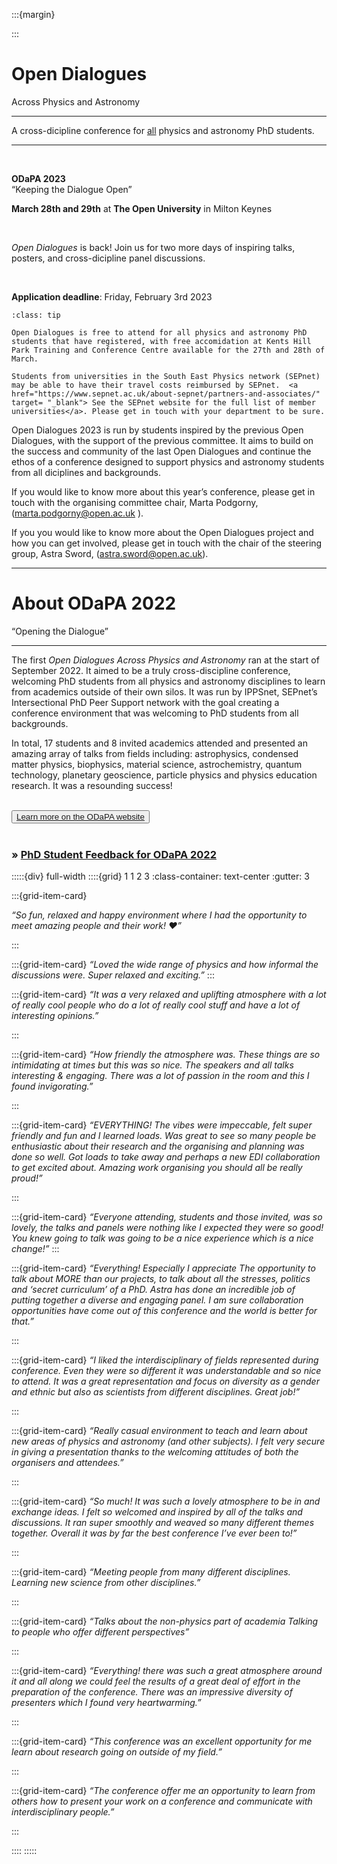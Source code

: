 :::{margin}

<script src="https://unpkg.com/@lottiefiles/lottie-player@latest/dist/lottie-player.js"></script>
<lottie-player src="https://assets1.lottiefiles.com/private_files/lf30_gt7vier2.json"  background="transparent"  speed="1"  style="width: 100%; height: 100%;" hover autoplay  ></lottie-player>

:::

# **Open Dialogues** 

<p class="emphase2"> Across Physics and Astronomy </p>

***

<p class="emphase">A cross-dicipline conference for <u>all</u> physics and astronomy PhD students.</p>

***

<br>

<div id="note">

<p class="emphase3"> <strong>ODaPA 2023</strong> <br> “Keeping the Dialogue Open” </p>

<p class="emphase"> <strong>March 28th and 29th</strong> at <strong>The Open University</strong> in Milton Keynes </p>

</div>

<br>

*Open Dialogues* is back! Join us for two more days of inspiring talks, posters, and cross-dicipline panel discussions.

<br>

<p class="emphase"><strong>Application deadline</strong>: Friday, February 3rd 2023</p>

```{admonition} Costs
:class: tip

Open Dialogues is free to attend for all physics and astronomy PhD students that have registered, with free accomidation at Kents Hill Park Training and Conference Centre available for the 27th and 28th of March.

Students from universities in the South East Physics network (SEPnet) may be able to have their travel costs reimbursed by SEPnet.  <a href="https://www.sepnet.ac.uk/about-sepnet/partners-and-associates/" target= "_blank"> See the SEPnet website for the full list of member universities</a>. Please get in touch with your department to be sure.

```

Open Dialogues 2023 is run by students inspired by the previous Open Dialogues, with the support of the previous committee. It aims to build on the success and community of the last Open Dialogues and continue the ethos of a conference designed to support physics and astronomy students from all diciplines and backgrounds.

If you would like to know more about this year’s conference, please get in touch with the organising committee chair, Marta Podgorny, (<a href="marta.podgorny@open.ac.uk" target= "_blank">marta.podgorny@open.ac.uk </a>).

If you you would like to know more about the Open Dialogues project and how you can get involved, please get in touch with the chair of the steering group, Astra Sword, (<a href="astra.sword@open.ac.uk" target= "_blank">astra.sword@open.ac.uk</a>).

***

# About ODaPA 2022  

<p class="emphase2"> “Opening the Dialogue”</p>

***

The first *Open Dialogues Across Physics and Astronomy* ran at the start of September 2022. It aimed to be a truly cross-discipline conference, welcoming PhD students from all physics and astronomy disciplines to learn from academics outside of their own silos. It was run by IPPSnet, SEPnet’s Intersectional PhD Peer Support network with the goal creating a conference environment that was welcoming to PhD students from all backgrounds.

In total, 17 students and 8 invited academics attended and presented an amazing array of talks from fields including: astrophysics, condensed matter physics, biophysics, material science, astrochemistry, quantum technology, planetary geoscience, particle physics and physics education research. It was a resounding success!

<br>

<div class="wrapper">
<button class="button"><span> <a href="https://odapa.org/2022/"  title= "" target="blank"> Learn more on the ODaPA website </a></span></button> 
</div>

<br>

<h3><strong>&#187;  <u>PhD Student Feedback for ODaPA 2022</u></strong></h3> 

:::::{div} full-width
::::{grid} 1 1 2 3
:class-container: text-center
:gutter: 3

:::{grid-item-card}

*“So fun, relaxed and happy environment where I had the opportunity to meet amazing people and their work! ♥️”*

:::

:::{grid-item-card}
*“Loved the wide range of physics and how informal the discussions were. Super relaxed and exciting.”*
:::

:::{grid-item-card}
*“It was a very relaxed and uplifting atmosphere with a lot of really cool people who do a lot of really cool stuff and have a lot of interesting opinions.”*

:::

:::{grid-item-card}
*“How friendly the atmosphere was. These things are so intimidating at times but this was so nice. The speakers and all talks interesting & engaging. There was a lot of passion in the room and this I found invigorating.”*

:::

:::{grid-item-card}
*“EVERYTHING! The vibes were impeccable, felt super friendly and fun and I learned loads. Was great to see so many people be enthusiastic about their research and the organising and planning was done so well. Got loads to take away and perhaps a new EDI collaboration to get excited about. Amazing work organising you should all be really proud!”*

:::

:::{grid-item-card}
*“Everyone attending, students and those invited, was so lovely, the talks and panels were nothing like I expected they were so good! You knew going to talk was going to be a nice experience which is a nice change!”*
:::

:::{grid-item-card}
*“Everything! Especially I appreciate The opportunity to talk about MORE than our projects, to talk about all the stresses, politics and ‘secret curriculum’ of a PhD. Astra has done an incredible job of putting together a diverse and engaging panel. I am sure collaboration opportunities have come out of this conference and the world is better for that.”*

:::

:::{grid-item-card}
*“I liked the interdisciplinary of fields represented during conference. Even they were so different it was understandable and so nice to attend. It was a great representation and focus on diversity as a gender and ethnic but also as scientists from different disciplines. Great job!”*

:::

:::{grid-item-card}
*“Really casual environment to teach and learn about new areas of physics and astronomy (and other subjects). I felt very secure in giving a presentation thanks to the welcoming attitudes of both the organisers and attendees.”*

:::


:::{grid-item-card}
*“So much! It was such a lovely atmosphere to be in and exchange ideas. I felt so welcomed and inspired by all of the talks and discussions. It ran super smoothly and weaved so many different themes together. Overall it was by far the best conference I’ve ever been to!”*

:::

:::{grid-item-card}
*“Meeting people from many different disciplines. Learning new science from other disciplines.”*

:::

:::{grid-item-card}
*“Talks about the non-physics part of academia Talking to people who offer different perspectives”*

:::

:::{grid-item-card}
*“Everything! there was such a great atmosphere around it and all along we could feel the results of a great deal of effort in the preparation of the conference. There was an impressive diversity of presenters which I found very heartwarming.”*

:::

:::{grid-item-card}
*“This conference was an excellent opportunity for me learn about research going on outside of my field.”*

:::

:::{grid-item-card}
*“The conference offer me an opportunity to learn from others how to present your work on a conference and communicate with interdisciplinary people.”*

:::


::::
:::::
